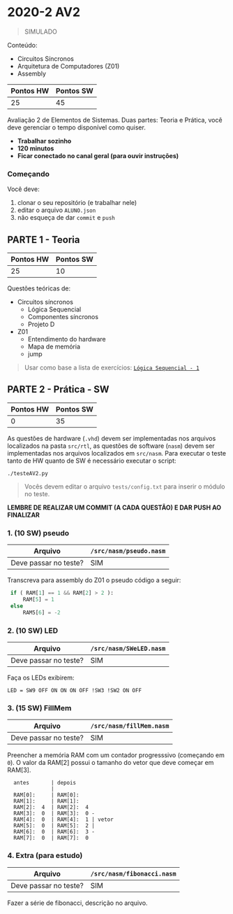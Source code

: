 # 2020-2 AV2

> SIMULADO

Conteúdo:
   
- Circuitos Síncronos
- Arquitetura de Computadores (Z01)
- Assembly

| Pontos HW | Pontos SW |
| -------   | ------    |
| 25        | 45        |

Avaliação 2 de Elementos de Sistemas. Duas partes: Teoria e Prática, você deve gerenciar o tempo disponível como quiser.

- **Trabalhar sozinho**
- **120 minutos**
- **Ficar conectado no canal geral (para ouvir instruções)**

### Começando

Você deve:

1. clonar o seu repositório (e trabalhar nele)
1. editar o arquivo `ALUNO.json`
1. não esqueça de dar `commit` e `push`


## PARTE 1 - Teoria

| Pontos HW | Pontos SW |
| -------   | ------    |
| 25        | 10        |

Questões teóricas de:

- Circuitos síncronos
    - Lógica Sequencial 
    - Componentes síncronos 
    - Projeto D 
- Z01
    - Entendimento do hardware
    - Mapa de memória
    - jump
    
> Usar como base a lista de exercícios: [`Lógica Sequencial - 1`](https://docs.google.com/forms/d/e/1FAIpQLSdGuoLR1Re3aok6I6adChgaDuMg0-dJaA7FF2gK5MLIGReg3g/viewform)

## PARTE 2 - Prática - SW

| Pontos HW | Pontos SW |
| -------   | ------    |
| 0         | 35        |

As questões de hardware (`.vhd`) devem ser implementadas nos arquivos localizados na pasta `src/rtl`, as questões de software (`nasm`) devem ser implementadas nos arquivos localizados em `src/nasm`. Para executar o teste tanto de HW quanto de SW é necessário executar o script:

```
./testeAV2.py
```

> Vocês devem editar o arquivo `tests/config.txt` para inserir o módulo no teste.

**LEMBRE DE REALIZAR UM COMMIT (A CADA QUESTÃO) E DAR PUSH AO FINALIZAR**

### 1. (10 SW) pseudo

| Arquivo               | `/src/nasm/pseudo.nasm` |
|-----------------------|------------------------|
| Deve passar no teste? | SIM                    |

Transcreva para assembly do Z01 o pseudo código a seguir:

```python
 if ( RAM[1] == 1 && RAM[2] > 2 ):
     RAM[5] = 1
 else
     RAM5[6] = -2
```

### 2. (10 SW) LED

| Arquivo               | `/src/nasm/SWeLED.nasm` |
|-----------------------|------------------------|
| Deve passar no teste? | SIM                    |

Faça os LEDs exibirem:
 
```
LED = SW9 OFF ON ON ON OFF !SW3 !SW2 ON OFF
```

### 3. (15 SW) FillMem

| Arquivo               | `/src/nasm/fillMem.nasm` |
|-----------------------|------------------------|
| Deve passar no teste? | SIM                    |

Preencher a memória RAM com um contador progresssivo (começando em `0`). O valor da RAM[2] possui o tamanho do vetor que deve começar em RAM[3].
  
```
  antes       | depois
              |
  RAM[0]:     | RAM[0]:
  RAM[1]:     | RAM[1]:
  RAM[2]:  4  | RAM[2]:  4
  RAM[3]:  0  | RAM[3]:  0 -
  RAM[4]:  0  | RAM[4]:  1 | vetor
  RAM[5]:  0  | RAM[5]:  2 |
  RAM[6]:  0  | RAM[6]:  3 -
  RAM[7]:  0  | RAM[7]:  0
```


### 4. Extra (para estudo)

| Arquivo               | `/src/nasm/fibonacci.nasm` |
|-----------------------|----------------------------|
| Deve passar no teste? | SIM                        |

Fazer a série de fibonacci, descrição no arquivo.
